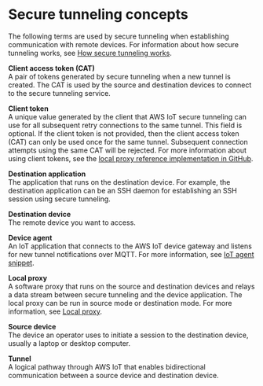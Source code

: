 # Secure tunneling concepts<a name="secure-tunneling-concepts"></a>

The following terms are used by secure tunneling when establishing communication with remote devices\. For information about how secure tunneling works, see [How secure tunneling works](how-secure-tunneling-works.md)\.

**Client access token \(CAT\)**  
A pair of tokens generated by secure tunneling when a new tunnel is created\. The CAT is used by the source and destination devices to connect to the secure tunneling service\.

**Client token**  
A unique value generated by the client that AWS IoT secure tunneling can use for all subsequent retry connections to the same tunnel\. This field is optional\. If the client token is not provided, then the client access token \(CAT\) can only be used once for the same tunnel\. Subsequent connection attempts using the same CAT will be rejected\. For more information about using client tokens, see the [ local proxy reference implementation in GitHub](https://github.com/aws-samples/aws-iot-securetunneling-localproxy/blob/master/V2WebSocketProtocolGuide.md)\.

**Destination application**  
The application that runs on the destination device\. For example, the destination application can be an SSH daemon for establishing an SSH session using secure tunneling\.

**Destination device**  
The remote device you want to access\.

**Device agent**  
An IoT application that connects to the AWS IoT device gateway and listens for new tunnel notifications over MQTT\. For more information, see [IoT agent snippet](configure-remote-device.md#agent-snippet)\.

**Local proxy**  
A software proxy that runs on the source and destination devices and relays a data stream between secure tunneling and the device application\. The local proxy can be run in source mode or destination mode\. For more information, see [Local proxy](local-proxy.md)\.

**Source device**  
The device an operator uses to initiate a session to the destination device, usually a laptop or desktop computer\.

**Tunnel**  
 A logical pathway through AWS IoT that enables bidirectional communication between a source device and destination device\.
